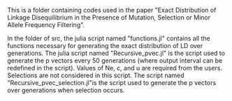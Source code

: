 This is a folder containing codes used in the paper "Exact Distribution of Linkage Disequilibrium in the Presence of Mutation, Selection or Minor Allele Frequency Filtering".

In the folder of src, the julia script named "functions.jl" contains all the functions necessary for generating the exact distribution of LD over generations. The julia script named "Recursive_pvec.jl" is the script used to generate the p vectors every 50 generations (where output interval can be redefined in the script). Values of Ne, c, and u are required from the users. Selections are not considered in this script. The script named "Recursive_pvec_selection.jl"is the script used to generate the p vectors over generations when selection occurs. 

